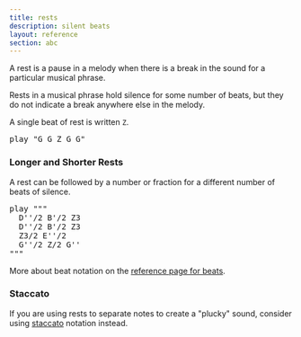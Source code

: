 ```yaml
---
title: rests
description: silent beats
layout: reference
section: abc
---
```


A rest is a pause in a melody when there is a break in the sound for a
particular musical phrase.

Rests in a musical phrase hold silence for some number of beats,
but they do not indicate a break anywhere else in the melody.

A single beat of rest is written `Z`.

<pre class="jumbo">
play "G G <span data-dfn="one beat of rest">Z</span> G G"
</pre>

<h3>Longer and Shorter Rests</h3>

A rest can be followed by
a number or fraction for a different number of beats of silence.

<pre class="jumbo">
play """
  D''/2 B'/2 <span data-dfnup="three beats of rest">Z3</span>
  D''/2 B'/2 Z3
  Z3/2 E''/2
  G''/2 <span data-dfn="half beat of rest">Z/2</span> G''
"""</pre>

More about beat notation on the
<a href="beats.html">reference page for beats</a>.

<h3>Staccato</h3>

If you are using rests to separate notes to create a "plucky" sound,
consider using <a href="staccato.html">staccato</a> notation instead.

